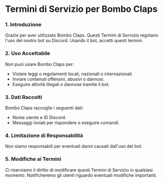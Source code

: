 # Termini di Servizio per Bombo Claps

### 1. Introduzione
Grazie per aver utilizzato Bombo Claps. Questi Termini di Servizio regolano l'uso del nostro bot su Discord. Usando il bot, accetti questi termini.

### 2. Uso Accettabile
Non puoi usare Bombo Claps per:
- Violare leggi o regolamenti locali, nazionali o internazionali.
- Inviare contenuti offensivi, abusivi o dannosi.
- Eseguire attività illegali o dannose tramite il bot.

### 3. Dati Raccolti
Bombo Claps raccoglie i seguenti dati:
- Nome utente e ID Discord.
- Messaggi inviati per rispondere o eseguire comandi.

### 4. Limitazione di Responsabilità
Non siamo responsabili per eventuali danni causati dall'uso del bot.

### 5. Modifiche ai Termini
Ci riserviamo il diritto di modificare questi Termini di Servizio in qualsiasi momento. Notificheremo gli utenti riguardo eventuali modifiche importanti.
